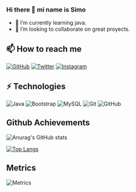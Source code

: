 ### Hi there 👋 mi name is Simo

- 🌱 I’m currently learning java.
- 👯 I’m looking to collaborate on great proyects.

## 📫 How to reach me

[![GitHub](https://img.shields.io/badge/Github-100000?style=for-the-badge&logo=github&logoColor=white)](https://github.com/Simorr98)
[![Twitter](https://img.shields.io/badge/Twitter-1DA1F2?style=for-the-badge&logo=twitter&logoColor=white)](https://twitter.com/simorr98)
[![Instagram](https://img.shields.io/badge/Instagram-E4405F?style=for-the-badge&logo=instagram&logoColor=white)](https://www.instagram.com/simorr98/)

## ⚡ Technologies

![Java](https://img.shields.io/badge/-Java-blue?style=flat-square&logo=java)
![Bootstrap](https://img.shields.io/badge/-Bootstrap-563D7C?style=flat-square&logo=bootstrap)
![MySQL](https://img.shields.io/badge/-MySQL-black?style=flat-square&logo=mysql)
![Git](https://img.shields.io/badge/-Git-black?style=flat-square&logo=git)
![GitHub](https://img.shields.io/badge/-GitHub-181717?style=flat-square&logo=github)

## Github Achievements

![Anurag's GitHub stats](https://github-readme-stats.vercel.app/api?username=Simorr98&show_icons=true&theme=dracula)

[![Top Langs](https://github-readme-stats.vercel.app/api/top-langs/?username=anuraghazra&layout=compact)](https://github.com/anuraghazra/github-readme-stats)

## Metrics

![Metrics](https://metrics.lecoq.io/Simorr98?template=classic&repositories.forks=true&base.metadata=0&languages=1&followup=1&languages.limit=8&languages.sections=most-used&languages.colors=github&languages.threshold=0%25&languages.indepth=false&languages.recent.load=300&languages.recent.days=14&followup.sections=repositories&config.timezone=America%2FPanama&config.padding=0%2C%2015%25)
